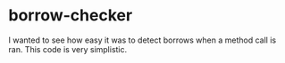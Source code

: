 # borrow-checker

I wanted to see how easy it was to detect borrows when a method call is ran. This code is very simplistic.
